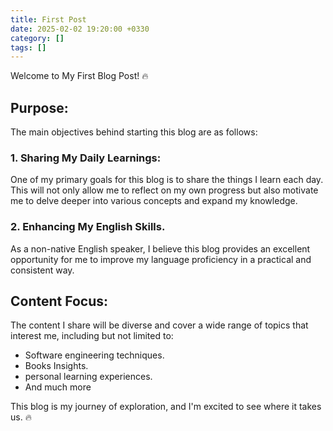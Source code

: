 ```yaml
---
title: First Post
date: 2025-02-02 19:20:00 +0330
category: []
tags: []
---
```


Welcome to My First Blog Post! 🔥 

## Purpose:

The main objectives behind starting this blog are as follows:

### 1. Sharing My Daily Learnings:
One of my primary goals for this blog is to share the things I learn each day. This will not only allow me to reflect on my own progress but also motivate me to delve deeper into various concepts and expand my knowledge.
### 2. Enhancing My English Skills.
As a non-native English speaker, I believe this blog provides an excellent opportunity for me to improve my language proficiency in a practical and consistent way.

## Content Focus:
The content I share will be diverse and cover a wide range of topics that interest me, including but not limited to:
- Software engineering techniques.
- Books Insights.
- personal learning experiences.
- And much more

This blog is my journey of exploration, and I'm excited to see where it takes us. 🔥
